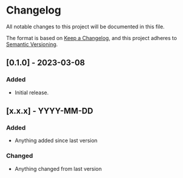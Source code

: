 # Changelog

All notable changes to this project will be documented in this file.

The format is based on [Keep a Changelog](https://keepachangelog.com/en/1.0.0/),
and this project adheres to [Semantic Versioning](https://semver.org/spec/v2.0.0.html).

[comment]: # (Template for updates)
## [0.1.0] - 2023-03-08
### Added
- Initial release.

## [x.x.x] - YYYY-MM-DD
### Added
- Anything added since last version
### Changed
- Anything changed from last version